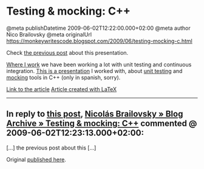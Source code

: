 # Testing &amp; mocking: C++

@meta publishDatetime 2009-06-02T12:22:00.000+02:00
@meta author Nico Brailovsky
@meta originalUrl https://monkeywritescode.blogspot.com/2009/06/testing-mocking-c.html

Check [the previous post](md_blog/2009/0602_TestingampmockingC.md) about this presentation.

[Where I work](http://www.intraway.com) we have been working a lot with unit testing and continuous integration. [This is a presentation](https://raw.githubusercontent.com/nicolasbrailo/powerpoint_monkey/master/cpp_testing/cpp_testing_mocking.pdf) I worked with, about [unit testing](http://code.google.com/p/googletest) and [mocking](http://code.google.com/p/googlemock) tools in C++ (only in spanish, sorry).

 [Link to the article](https://raw.githubusercontent.com/nicolasbrailo/powerpoint_monkey/master/cpp_testing/cpp_testing_mocking.pdf)
[Article created with LaTeX](/search/label/LaTeX)


---
## In reply to [this post](), [Nicolás Brailovsky » Blog Archive » Testing &amp; mocking: C++](md_blog/2009/0602_TestingampmockingC.md) commented @ 2009-06-02T12:23:13.000+02:00:

[...] the previous post about this [...]

Original [published here](md_blog/2009/0602_TestingampmockingC.md).
